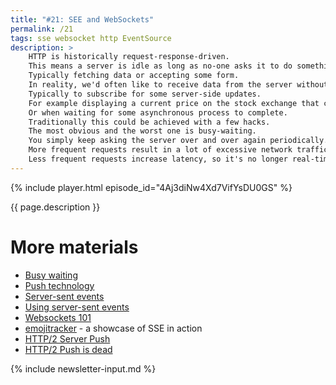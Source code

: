 ```yaml
---
title: "#21: SEE and WebSockets"
permalink: /21
tags: sse websocket http EventSource
description: >
    HTTP is historically request-response-driven.
    This means a server is idle as long as no-one asks it to do something.
    Typically fetching data or accepting some form.
    In reality, we'd often like to receive data from the server without any request.
    Typically to subscribe for some server-side updates.
    For example displaying a current price on the stock exchange that changes many times per second.
    Or when waiting for some asynchronous process to complete.
    Traditionally this could be achieved with a few hacks.
    The most obvious and the worst one is busy-waiting.
    You simply keep asking the server over and over again periodically.
    More frequent requests result in a lot of excessive network traffic.
    Less frequent requests increase latency, so it's no longer real-time communication.
---
```


{% include player.html episode_id="4Aj3diNw4Xd7VifYsDU0GS" %}

{{ page.description }}

<!--
A slightly smarter approach is long-polling.
In this implementation you periodically ask the server whether there is some new data.
To avoid excessive round-trips, the server doesn't respond until some update is available.
Or, after a timeout, it sends back an empty response and the loop continues.

Now Server-sent events try to clean things up.
SSE standardizes push technology by defining the protocol and JavaScript API.
First of all, the browser sends an HTTP request to SSE endpoint.
In return, the server returns a response with no content length.
Not a surprise, from now on the server keeps sending chunks of data in a never-ending response body.
Each chunk is prepended with `data` prefix and can contain arbitrary text data.
Typically JSON.
The JavaScript API called `EventSource` is notified every time the server decided to push some data.

SSE is quite simple and lightweight.
One disadvantage is it's one-directional.
You just make a single HTTP GET request and receive a stream of updates.
If you need something more sophisticated, WebSockets are needed.
WebSocket is essentially a bi-directional, binary stream of data.
...Implemented inside HTTP protocol.
...That itself is implemented on top of bi-directional, binary TCP/IP protocol.
Go figure!
Anyway, with WebSockets you start with an ordinary HTTP connection over port 80 or 443.
However, the browser sends a special upgrade request header.
If the server understands that header, it responds with `HTTP 101 Switching Protocols` header.
From now on the HTTP connection becomes fully-fledged, message-oriented, bi-directional, binary channel.

Why all the hassle, rather than using, you know, TCP/IP sockets?
Well, HTTP is ubiquitous in browsers, servers and proxies.
Tunneling WebSockets over HTTP means you can bypass firewalls and proxies that only speak HTTP.
Also, for security reasons, browsers aren't allowed to open arbitrary TCP/IP connections.
But once we have WebSocket connection upgraded, for the price of a tiny packet envelope, we get a full-blown connection.
At this point both the browser and the server are free to send data to each other.
WebSockets are great to implement bi-directional communication.
This includes chats, real-time collaboration tools and online games.

To be honest, there's one more technology.
The creators of HTTP/2 realized that when we rarely ask for HTML alone.
Most of the time the browser, after parsing HTML, will request various scripts, stylesheets and images found there.
This extra network round-trip is unnecessary.
If we know in advance that the browser will make subsequent requests, let's be proactive!
This is called HTTP/2 server push.
The server eagerly pushes resources to the client that it knows will be needed anyway.
This greatly reduces the perceived latency.
If you want to know more, I covered the history of HTTP protocol in episode 10.

That's it, thanks for listening, bye!


-->

# More materials

* [Busy waiting](https://en.wikipedia.org/wiki/Busy_waiting)
* [Push technology](https://en.wikipedia.org/wiki/Push_technology)
* [Server-sent events](https://en.wikipedia.org/wiki/Server-sent_events)
* [Using server-sent events](https://developer.mozilla.org/en-US/docs/Web/API/Server-sent_events/Using_server-sent_events)
* [Websockets 101](https://lucumr.pocoo.org/2012/9/24/websockets-101/)
* [emojitracker](http://emojitracker.com/) - a showcase of SSE in action
* [HTTP/2 Server Push](https://en.wikipedia.org/wiki/HTTP/2_Server_Push)
* [HTTP/2 Push is dead](https://evertpot.com/http-2-push-is-dead/)


{% include newsletter-input.md %}
